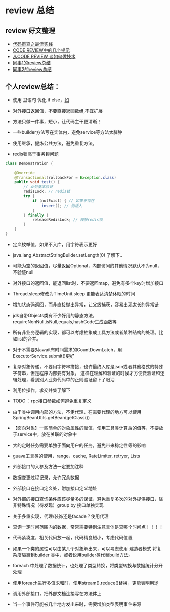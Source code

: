 # review 总结

## review 好文整理
- [代码审查之最佳实践](https://mp.weixin.qq.com/s/p_CNasQxzdni4G2eD0xUrQ?from=singlemessage)
- [CODE REVIEW中的几个提示](https://coolshell.cn/articles/1302.html)
- [从CODE REVIEW 谈如何做技术](https://coolshell.cn/articles/11432.html)
- [同事1的review总结](http://671b134e.wiz03.com/share/s/1D6Nde1iPA2G2Ubs6f1kzm8B3pQwiK0YmQtG2d06T83a1fhS)
- [同事2的review总结](http://note.youdao.com/noteshare?id=068837d5dca69ddfcf41c35884de896b&sub=3FF9CB9D60424070B0B1977FE34B8EEC)

## 个人review总结：

- 使用 卫语句 优化 if else，[如](https://www.cnblogs.com/Braveliu/p/7364369.html)

- 对外接口返回值，不要直接返回数组,不宜扩展

- 方法只做一件事，短小，让代码主干更清晰！

- 一些builder方法写在实体内，避免service等方法太臃肿

- 使用继承，提炼公共方法，避免重复方法，

- redis锁高于事务锁问题

```java
class Demonstration {

    @Override
    @Transactional(rollbackFor = Exception.class) 
    public void test() {
        // 业务基本验证
        redisLock; // redis锁
        try {
            if (notExist) { // 如果不存在
                insert(); // 则插入
            }
        } finally {
            releaseRedisLock; // 释放redis锁
        }
    }
}
```

- 定义枚举值，如果不入库，用字符表示更好

- java.lang.AbstractStringBuilder.setLength(0) 了解下..

- 可能为空的返回值，尽量返回Optional，内部访问的其他情况默认不为null，不验证null

- 对外接口的返回值，能返回list时，不要返回map，避免有多个key时增加接口

- Thread.sleep修改为TimeUnit.sleep 更能表达清楚休眠的时间

- 增加状态码返回，而非直接抛出异常，让父级捕获，容易出现太长的异常链

- jdk自带Objects类有不少好用的静态方法，requireNonNull,isNull,equals,hashCode生成函数等

- 所有非业务逻辑的实现，都可以考虑抽象成工具方法或者某种结构的处理。比如list的合并。

- 对于不需要对await有时间需求的CountDownLatch，用ExecutorService.submit()更好

- 复杂对象传递，不要用字符串拼接，也许最终入库是json或者其他格式的特殊字符串，但是程序内部要有对象，
这样在理解和验证的时候才方便做验证和逻辑处理，看到别人业务代码中的正则验证留下了眼泪

- 利用位操作，求交并集了解下

- TODO ：rpc接口参数如何避免重复定义
 
- 由于类中调用内部的方法，不走代理，在需要代理的地方可以使用SpringBeanUtils.getBean(getClass())

- 【面向对象】一些简单的对象属性的赋值，使用工具类计算后的值等，不要放于service中，放在关联的对象中

- 大的定时任务需要单独于面向用户的任务，避免带来稳定性等的影响 

- guava工具类的使用，range，cache, RateLimiter, retryer, Lists

- 外部接口的入参及方法一定要加注释

- 数据变更过程记录，允许冗余数据

- 外部接口在接口定义处，附加接口定义地址

- 对外部的接口查询条件应该尽量多的保证，避免重复多次的对外提供接口，除非特殊情况（待发现）group by 接口单独实现

- 关于多重实现，代理/装饰还是facade？使用代理

- 查询一定时间范围内的数据，常常需要特别注意具体是查哪个时间点！！！！

- 代码紧凑度，相关代码放一起，代码精良短小，考虑代码位置

- 如果一个类的属性可以由某几个对象解出来，可以考虑使用 建造者模式 将复杂度隔离到builder 类中，或者说用builder类代替build方法。

- foreach 中处理了数据统计，也处理了类型转换，将类型转换与数据统计分开处理

- 使用foreach进行多值求和时，使用stream().reduce()替换，更能表明用途

- 调用外部接口，把外部文档连接写在方法体上

- 当一个事件可能被几个地方发出来时，需要增加类型表明事件来源